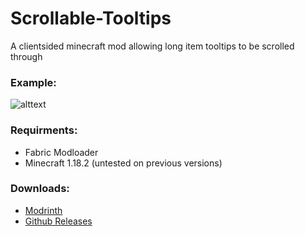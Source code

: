 # Scrollable-Tooltips
A clientsided minecraft mod allowing long item tooltips to be scrolled through

### Example:
![alttext](ReadmeAssets/ScrollableTooltipsDemo.png)

### Requirments:
- Fabric Modloader
- Minecraft 1.18.2 (untested on previous versions)

### Downloads:
- [Modrinth](https://modrinth.com/mod/scrollable-tooltips)
- [Github Releases](https://github.com/ADON15c/Scrollable-Tooltips/releases)
